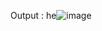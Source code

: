 Output : he![image](https://github.com/user-attachments/assets/5d8178a2-dfc0-4ae0-b47f-aa4ad4a05d6d)

